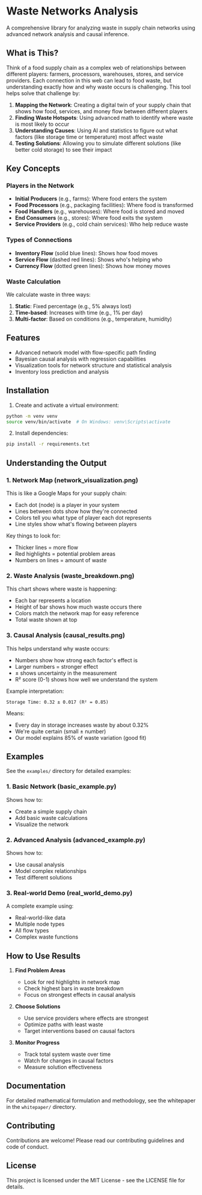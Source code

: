 # Waste Networks Analysis

A comprehensive library for analyzing waste in supply chain networks using advanced network analysis and causal inference.

## What is This?

Think of a food supply chain as a complex web of relationships between different players: farmers, processors, warehouses, stores, and service providers. Each connection in this web can lead to food waste, but understanding exactly how and why waste occurs is challenging. This tool helps solve that challenge by:

1. **Mapping the Network**: Creating a digital twin of your supply chain that shows how food, services, and money flow between different players
2. **Finding Waste Hotspots**: Using advanced math to identify where waste is most likely to occur
3. **Understanding Causes**: Using AI and statistics to figure out what factors (like storage time or temperature) most affect waste
4. **Testing Solutions**: Allowing you to simulate different solutions (like better cold storage) to see their impact

## Key Concepts

### Players in the Network

- **Initial Producers** (e.g., farms): Where food enters the system
- **Food Processors** (e.g., packaging facilities): Where food is transformed
- **Food Handlers** (e.g., warehouses): Where food is stored and moved
- **End Consumers** (e.g., stores): Where food exits the system
- **Service Providers** (e.g., cold chain services): Who help reduce waste

### Types of Connections

- **Inventory Flow** (solid blue lines): Shows how food moves
- **Service Flow** (dashed red lines): Shows who's helping who
- **Currency Flow** (dotted green lines): Shows how money moves

### Waste Calculation

We calculate waste in three ways:
1. **Static**: Fixed percentage (e.g., 5% always lost)
2. **Time-based**: Increases with time (e.g., 1% per day)
3. **Multi-factor**: Based on conditions (e.g., temperature, humidity)

## Features

- Advanced network model with flow-specific path finding
- Bayesian causal analysis with regression capabilities
- Visualization tools for network structure and statistical analysis
- Inventory loss prediction and analysis

## Installation

1. Create and activate a virtual environment:
```bash
python -m venv venv
source venv/bin/activate  # On Windows: venv\Scripts\activate
```

2. Install dependencies:
```bash
pip install -r requirements.txt
```

## Understanding the Output

### 1. Network Map (network_visualization.png)

This is like a Google Maps for your supply chain:
- Each dot (node) is a player in your system
- Lines between dots show how they're connected
- Colors tell you what type of player each dot represents
- Line styles show what's flowing between players

Key things to look for:
- Thicker lines = more flow
- Red highlights = potential problem areas
- Numbers on lines = amount of waste

### 2. Waste Analysis (waste_breakdown.png)

This chart shows where waste is happening:
- Each bar represents a location
- Height of bar shows how much waste occurs there
- Colors match the network map for easy reference
- Total waste shown at top

### 3. Causal Analysis (causal_results.png)

This helps understand why waste occurs:
- Numbers show how strong each factor's effect is
- Larger numbers = stronger effect
- ± shows uncertainty in the measurement
- R² score (0-1) shows how well we understand the system

Example interpretation:
```
Storage Time: 0.32 ± 0.017 (R² = 0.85)
```
Means:
- Every day in storage increases waste by about 0.32%
- We're quite certain (small ± number)
- Our model explains 85% of waste variation (good fit)

## Examples

See the `examples/` directory for detailed examples:

### 1. Basic Network (basic_example.py)
Shows how to:
- Create a simple supply chain
- Add basic waste calculations
- Visualize the network

### 2. Advanced Analysis (advanced_example.py)
Shows how to:
- Use causal analysis
- Model complex relationships
- Test different solutions

### 3. Real-world Demo (real_world_demo.py)
A complete example using:
- Real-world-like data
- Multiple node types
- All flow types
- Complex waste functions

## How to Use Results

1. **Find Problem Areas**
   - Look for red highlights in network map
   - Check highest bars in waste breakdown
   - Focus on strongest effects in causal analysis

2. **Choose Solutions**
   - Use service providers where effects are strongest
   - Optimize paths with least waste
   - Target interventions based on causal factors

3. **Monitor Progress**
   - Track total system waste over time
   - Watch for changes in causal factors
   - Measure solution effectiveness

## Documentation

For detailed mathematical formulation and methodology, see the whitepaper in the `whitepaper/` directory.

## Contributing

Contributions are welcome! Please read our contributing guidelines and code of conduct.

## License

This project is licensed under the MIT License - see the LICENSE file for details.
